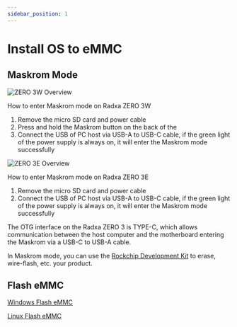 ```yaml
---
sidebar_position: 1
---
```


# Install OS to eMMC

## Maskrom Mode

<Tabs queryString="maskrom">
<TabItem value="ZERO 3W">

![ZERO 3W Overview](/img/zero/zero3w/radxa_zero_3w.webp)

How to enter Maskrom mode on Radxa ZERO 3W

1. Remove the micro SD card and power cable
2. Press and hold the Maskrom button on the back of the
3. Connect the USB of PC host via USB-A to USB-C cable, if the green light of the power supply is always on, it will enter the Maskrom mode successfully

</TabItem>
<TabItem value="ZERO 3E">

![ZERO 3E Overview](/img/zero/zero3w/radxa_zero_3e.webp)

How to enter Maskrom mode on Radxa ZERO 3E

1. Remove the micro SD card and power cable
2. Connect the USB of PC host via USB-A to USB-C cable, if the green light of the power supply is always on, it will enter the Maskrom mode successfully

</TabItem>
</Tabs>

The OTG interface on the Radxa ZERO 3 is TYPE-C, which allows communication between the host computer and the motherboard entering the Maskrom via a USB-C to USB-A cable.

In Maskrom mode, you can use the [Rockchip Development Kit](/general-tutorial/rksdk) to erase, wire-flash, etc. your product.

## Flash eMMC

[Windows Flash eMMC](/general-tutorial/rksdk/rkdevtool.md)

[Linux Flash eMMC](/general-tutorial/rksdk/rkdeveloptool.md)
